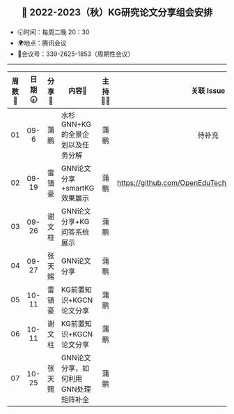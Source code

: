 ## <p align="center">🍁 2022-2023（秋）KG研究论文分享组会安排</p>

- 🕣时间：每周二晚 20：30
- 🌍地点：腾讯会议
- 📠会议号：339-2625-1853（周期性会议）


****


| 周数📆 | 日期🕣 | 分享🙋  | 内容📒                                                        | 主持💂‍♂️ |                          关联 Issue                          | 视频 |
| :---: | :---: | :----: | ------------------------------------------------------------ | :----: | :----------------------------------------------------------: | :---: |
|  01   | 09-6 |  蒲鹏  | 水杉GNN+KG的全景企划以及任务分解                                       |  蒲鹏  |   待补充   |  |
|  02   | 09-19 | 雷镇豪 | GNN论文分享+smartKG效果展示 | 蒲鹏 | https://github.com/OpenEduTech/OpenEduKG/issues/1 |  |
|  03   | 09-26 |谢文柱  | GNN论文分享+KG问答系统展示 | 蒲鹏 |  | https://www.bilibili.com/video/BV1V24y1o7XE/?spm_id_from=333.999.0.0&vd_source=5f878247003461023cb021ba7cb0e749 |
|  04   | 09-27 |张天赐  | GNN论文分享 |蒲鹏 |  ||
| 05 | 10-11 |雷镇豪 | KG前置知识+KGCN论文分享 |蒲鹏  | |https://www.bilibili.com/video/BV1qD4y1k7w5/?spm_id_from=333.999.0.0 | 
| 06 | 10-11 |谢文柱 | KG前置知识+KGCN论文分享 |蒲鹏  | |https://www.bilibili.com/video/BV1qR4y1X7zN/?spm_id_from=333.999.0.0 | 
| 07 | 10-25 |张天赐 | GNN论文分享，如何利用GNN处理矩阵补全 |蒲鹏 |  | |https://www.bilibili.com/video/BV1H84y1B7oW/?vd_source=5f878247003461023cb021ba7cb0e749|
